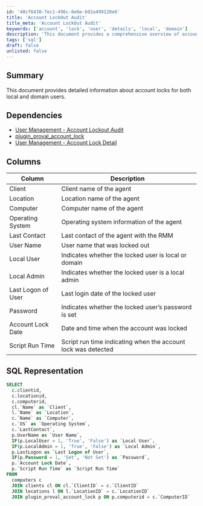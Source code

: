 ```yaml
---
id: '40cf6430-7ec1-496c-8e6e-b92a499120e6'
title: 'Account LockOut Audit'
title_meta: 'Account LockOut Audit'
keywords: ['account', 'lock', 'user', 'details', 'local', 'domain']
description: 'This document provides a comprehensive overview of account lock details for both local and domain users, including SQL representation and relevant dependencies for effective user management.'
tags: ['sql']
draft: false
unlisted: false
---
```


## Summary

This document provides detailed information about account locks for both local and domain users.

## Dependencies

- [User Management - Account Lockout Audit](<../../unsorted/User Management - Account Lockout Audit.md>)
- [plugin_proval_account_lock](<../../unsorted/plugin_proval_account_lock.md>)
- [User Management - Account Lock Detail](<../../unsorted/User Management - Account Lock Detail.md>)

## Columns

| Column             | Description                                            |
| ------------------ | ------------------------------------------------------ |
| Client             | Client name of the agent                               |
| Location           | Location name of the agent                             |
| Computer           | Computer name of the agent                             |
| Operating System   | Operating system information of the agent              |
| Last Contact       | Last contact of the agent with the RMM                |
| User Name          | User name that was locked out                          |
| Local User         | Indicates whether the locked user is local or domain   |
| Local Admin        | Indicates whether the locked user is a local admin     |
| Last Logon of User | Last login date of the locked user                     |
| Password           | Indicates whether the locked user’s password is set    |
| Account Lock Date  | Date and time when the account was locked              |
| Script Run Time    | Script run time indicating when the account lock was detected |

## SQL Representation

```sql
SELECT 
  c.clientid, 
  c.locationid, 
  c.computerid, 
  cl.`Name` as `Client`, 
  l.`Name` as `Location`, 
  c.`Name` as `Computer`, 
  c.`OS` as `Operating System`, 
  c.`LastContact`, 
  p.UserName as `User Name`, 
  IF(p.LocalUser = 1, 'True', 'False') as `Local User`, 
  IF(p.LocalAdmin = 1, 'True', 'False') as `Local Admin`, 
  p.LastLogon as `Last Logon of User`, 
  IF(p.Password = 1, 'Set', 'Not Set') as `Password`, 
  p.`Account Lock Date`, 
  p.`Script Run Time` as `Script Run Time` 
FROM 
  computers c 
  JOIN clients cl ON cl.`ClientID` = c.`ClientID` 
  JOIN locations l ON l.`LocationID` = c.`LocationID` 
  JOIN plugin_proval_account_lock p ON p.computerid = c.`ComputerID`
```



